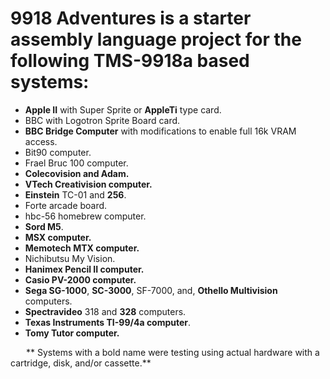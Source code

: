 # 9918 Adventures is a starter assembly language project for the following TMS-9918a based systems:
* **Apple II** with Super Sprite or **AppleTi** type card.
* BBC with Logotron Sprite Board card.
* **BBC Bridge Computer** with modifications to enable full 16k VRAM access.
* Bit90 computer.
* Frael Bruc 100 computer.
* **Colecovision and Adam.**
* **VTech Creativision computer.**
* **Einstein** TC-01 and **256**.
* Forte arcade board.
* hbc-56 homebrew computer.
* **Sord M5**.
* **MSX computer.**
* **Memotech MTX computer.**
* Nichibutsu My Vision.
* **Hanimex Pencil II computer.**
* **Casio PV-2000 computer.**
* **Sega SG-1000**, **SC-3000**, SF-7000, and, **Othello Multivision** computers.
* **Spectravideo** 318 and **328** computers.
* **Texas Instruments TI-99/4a computer**.
* **Tomy Tutor computer.**  

&emsp;&ensp;&nbsp;** Systems with a bold name were testing using actual hardware with a cartridge, disk, and/or cassette.**
